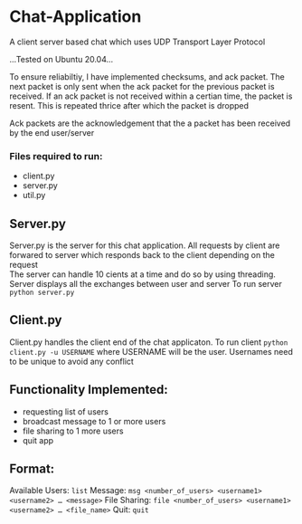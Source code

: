 # Chat-Application
A client server based chat which uses UDP Transport Layer Protocol

...Tested on Ubuntu 20.04...

To ensure reliabiltiy, I have implemented checksums, and ack packet. The next packet is only sent when the ack packet for the previous packet is received. If an ack packet is not received within a certian time, the packet is resent. This is repeated thrice after which the packet is dropped

Ack packets are the acknowledgement that the a packet has been received by the end user/server

### Files required to run:
- client.py  
- server.py  
- util.py  

## Server.py  
Server.py is the server for this chat application. All requests by client are forwared to server which responds back to the client depending on the request  
The server can handle 10 cients at a time and do so by using threading. Server displays all the exchanges between user and server
To run server `python server.py`
  
## Client.py
Client.py handles the client end of the chat applicaton. 
To run client `python client.py -u USERNAME` 
where USERNAME will be the user. Usernames need to be unique to avoid any conflict
  
##  Functionality Implemented:
- requesting list of users
- broadcast message to 1 or more users
- file sharing to 1 more users
- quit app

##  Format:
Available Users: `list`
Message: `msg <number_of_users> <username1> <username2> … <message>`
File Sharing: `file <number_of_users> <username1> <username2> … <file_name>`
Quit: `quit`
